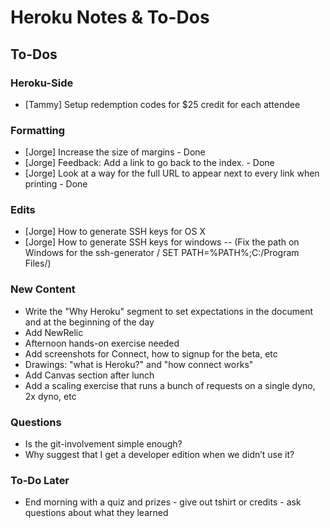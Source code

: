 # Heroku Notes & To-Dos

## To-Dos

### Heroku-Side

* [Tammy] Setup redemption codes for $25 credit for each attendee

### Formatting

* [Jorge] Increase the size of margins - Done
* [Jorge] Feedback: Add a link to go back to the index. - Done
* [Jorge] Look at a way for the full URL to appear next to every link when printing - Done

### Edits

* [Jorge] How to generate SSH keys for OS X
* [Jorge] How to generate SSH keys for windows -- (Fix the path on Windows for the ssh-generator / SET PATH=%PATH%;C:/Program Files/)

### New Content

* Write the "Why Heroku" segment to set expectations in the document and at the beginning of the day
* Add NewRelic
* Afternoon hands-on exercise needed
* Add screenshots for Connect, how to signup for the beta, etc
* Drawings: "what is Heroku?" and "how connect works"
* Add Canvas section after lunch
* Add a scaling exercise that runs a bunch of requests on a single dyno, 2x dyno, etc

### Questions

* Is the git-involvement simple enough?
* Why suggest that I get a developer edition when we didn’t use it?

### To-Do Later

* End morning with a quiz and prizes - give out tshirt or credits - ask questions about what they learned
